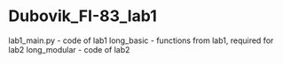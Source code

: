 # Dubovik_FI-83_lab1
lab1_main.py - code of lab1
long_basic - functions from lab1, required for lab2
long_modular - code of lab2
